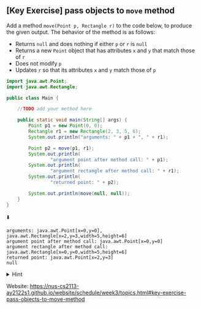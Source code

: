 ## \[Key Exercise\] pass objects to `move` method

Add a method `move(Point p, Rectangle r)` to the code below, to produce the
given output. The behavior of the method is as follows:

- Returns `null` and does nothing if either `p` or `r` is `null`
- Returns a new `Point` object that has attributes `x` and `y` that match those of `r`
- Does not modify `p`
- Updates `r` so that its attributes `x` and `y` match those of `p`

```java
import java.awt.Point;
import java.awt.Rectangle;

public class Main {

    //TODO add your method here

    public static void main(String[] args) {
        Point p1 = new Point(0, 0);
        Rectangle r1 = new Rectangle(2, 3, 5, 6);
        System.out.println("arguments: " + p1 + ", " + r1);

        Point p2 = move(p1, r1);
        System.out.println(
                "argument point after method call: " + p1);
        System.out.println(
                "argument rectangle after method call: " + r1);
        System.out.println(
                "returned point: " + p2);

        System.out.println(move(null, null));
    }
}
```

⬇️

```console
arguments: java.awt.Point[x=0,y=0], java.awt.Rectangle[x=2,y=3,width=5,height=6]
argument point after method call: java.awt.Point[x=0,y=0]
argument rectangle after method call: java.awt.Rectangle[x=0,y=0,width=5,height=6]
returned point: java.awt.Point[x=2,y=3]
null
```

<details>
  <summary>Hint</summary>

Partial solution:

```java
public static Point move(Point p, Rectangle r) {
  if (p == null || r == null) {
    // ...
  }
  Point newPoint = new Point(r.x, r.y);
  r.x = p.x;
  // ...
  return newPoint;
}
```

</details>

Website: https://nus-cs2113-ay2122s1.github.io/website/schedule/week3/topics.html#key-exercise-pass-objects-to-move-method
